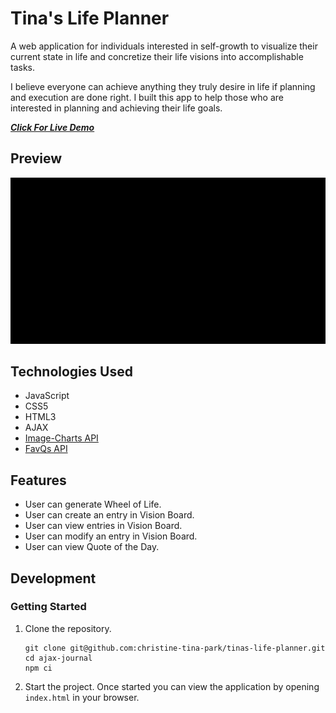 # Tina's Life Planner

A web application for individuals interested in self-growth to visualize their current state in life and concretize their life visions into accomplishable tasks.

I believe everyone can achieve anything they truly desire in life if planning and execution are done right. I built this app to help those who are interested in planning  and achieving their life goals.

[*__Click For Live Demo__*](https://christine-tina-park.github.io/tinas-life-planner/)

## Preview

![Tina's Life Planner](/assets/ajax-demo.gif)


## Technologies Used

- JavaScript
- CSS5
- HTML3
- AJAX
- [Image-Charts API](https://documentation.image-charts.com/#getting-started)
- [FavQs API](https://favqs.com/api)

## Features
- User can generate Wheel of Life.
- User can create an entry in Vision Board.
- User can view entries in Vision Board.
- User can modify an entry in Vision Board.
- User can view Quote of the Day.

## Development

### Getting Started

1. Clone the repository.

    ```shell
    git clone git@github.com:christine-tina-park/tinas-life-planner.git
    cd ajax-journal
    npm ci
    ```

1. Start the project. Once started you can view the application by opening `index.html` in your browser.
